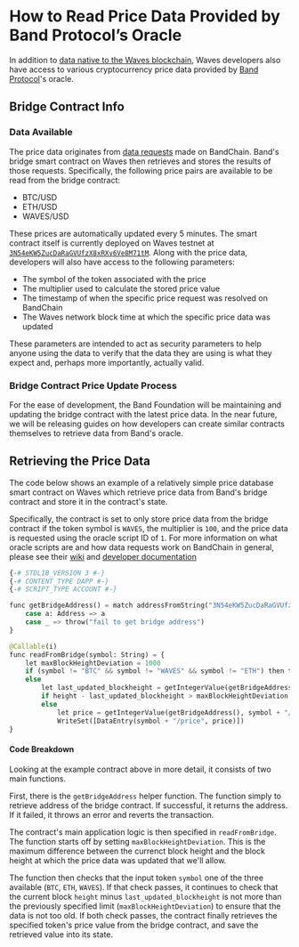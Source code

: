 # How to Read Price Data Provided by Band Protocol’s Oracle

In addition to [data native to the Waves blockchain](/en/building-apps/how-to/basic/retrieve), Waves developers also have access to various cryptocurrency price data provided by [Band Protocol](https://bandprotocol.com/)'s oracle.

## Bridge Contract Info

### Data Available

The price data originates from [data requests](https://github.com/bandprotocol/bandchain/wiki/System-Overview#oracle-data-request) made on BandChain. Band's bridge smart contract on Waves then retrieves and stores the results of those requests. Specifically, the following price pairs are available to be read from the bridge contract:

- BTC/USD
- ETH/USD
- WAVES/USD

These prices are automatically updated every 5 minutes. The smart contract itself is currently deployed on Waves testnet at [`3N54eKW5ZucDaRaGVUfzX8xRXv6Ve8M71tM`](https://wavesexplorer.com/testnet/address/3N54eKW5ZucDaRaGVUfzX8xRXv6Ve8M71tM/script). Along with the price data, developers will also have access to the following parameters:

- The symbol of the token associated with the price
- The multiplier used to calculate the stored price value
- The timestamp of when the specific price request was resolved on BandChain
- The Waves network block time at which the specific price data was updated

These parameters are intended to act as security parameters to help anyone using the data to verify that the data they are using is what they expect and, perhaps more importantly, actually valid.

### Bridge Contract Price Update Process

For the ease of development, the Band Foundation will be maintaining and updating the bridge contract with the latest price data. In the near future, we will be releasing guides on how developers can create similar contracts themselves to retrieve data from Band's oracle.

## Retrieving the Price Data

The code below shows an example of a relatively simple price database smart contract on Waves which retrieve price data from Band's bridge contract and store it in the contract's state. 

Specifically, the contract is set to only store price data from the bridge contract if the token symbol is `WAVES`, the multiplier is `100`, and the price data is requested using the oracle script ID of `1`. For more information on what oracle scripts are and how data requests work on BandChain in general, please see their [wiki](https://github.com/bandprotocol/bandchain/wiki/System-Overview#oracle-data-request) and [developer documentation](https://docs.bandchain.org/dapp-developers/requesting-data-from-bandchain)

```python
{-# STDLIB_VERSION 3 #-}
{-# CONTENT_TYPE DAPP #-}
{-# SCRIPT_TYPE ACCOUNT #-}

func getBridgeAddress() = match addressFromString("3N54eKW5ZucDaRaGVUfzX8xRXv6Ve8M71tM") {
    case a: Address => a
    case _ => throw("fail to get bridge address")
}

@Callable(i)
func readFromBridge(symbol: String) = {
    let maxBlockHeightDeviation = 1000
    if (symbol != "BTC" && symbol != "WAVES" && symbol != "ETH") then throw("Invalid symbol")
    else
        let last_updated_blockheight = getIntegerValue(getBridgeAddress(),symbol + "/latest_block")
        if height - last_updated_blockheight > maxBlockHeightDeviation then throw("Data retrieved from bridge is too old")
        else 
            let price = getIntegerValue(getBridgeAddress(), symbol + "/value")
            WriteSet([DataEntry(symbol + "/price", price)])
}
```

#### Code Breakdown

Looking at the example contract above in more detail, it consists of two main functions.

First, there is the `getBridgeAddress` helper function. The function simply to retrieve address of the bridge contract. If successful, it returns the address. If it failed, it throws an error and reverts the transaction.

The contract's main application logic is then specified in `readFromBridge`. The function starts off by setting `maxBlockHeightDeviation`. This is the maximum difference between the currenct block height and the block height at which the price data was updated that we'll allow. 

The function then checks that the input token `symbol` one of the three available (`BTC`, `ETH`, `WAVES`). If that check passes, it continues to check that the current block `height` minus `last_updated_blockheight` is not more than the previously specified limit (`maxBlockHeightDeviation`) to ensure that the data is not too old. If both check passes, the contract finally retrieves the specified token's price value from the bridge contract, and save the retrieved value into its  state.
